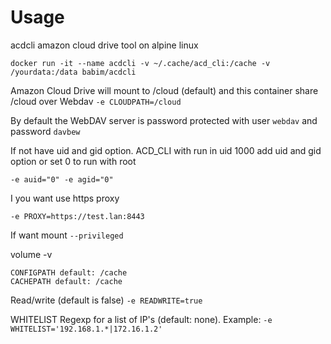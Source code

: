# Usage
acdcli amazon cloud drive tool on alpine linux
```
docker run -it --name acdcli -v ~/.cache/acd_cli:/cache -v /yourdata:/data babim/acdcli
```
Amazon Cloud Drive will mount to /cloud (default) and this container share /cloud over Webdav
`-e CLOUDPATH=/cloud`

By default the WebDAV server is password protected with user `webdav` and password `davbew`

If not have uid and gid option. ACD_CLI with run in uid 1000 add uid and gid option
or set 0 to run with root

```
-e auid="0" -e agid="0"
```
I you want use https proxy
```
-e PROXY=https://test.lan:8443
```
If want mount
`--privileged`

volume -v
```
CONFIGPATH default: /cache
CACHEPATH default: /cache
```
Read/write (default is false)
`-e READWRITE=true`

WHITELIST Regexp for a list of IP's (default: none). Example: `-e WHITELIST='192.168.1.*|172.16.1.2'`
